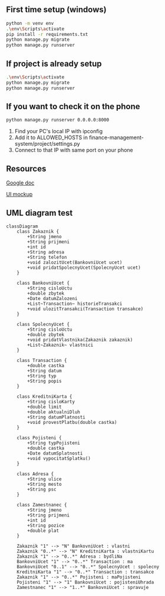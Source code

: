 ## First time setup (windows)
```bash
python -m venv env
.\env\Scripts\activate
pip install -r requirements.txt
python manage.py migrate
python manage.py runserver

```

## If project is already setup
```bash
.\env\Scripts\activate
python manage.py migrate
python manage.py runserver
```

## If you want to check it on the phone
```bash
python manage.py runserver 0.0.0.0:8000
```
1. Find your PC's local IP with ipconfig
2. Add it to ALLOWED_HOSTS in finance-management-system/project/settings.py
3. Connect to that IP with same port on your phone

## Resources

[Google doc](https://docs.google.com/document/d/1CBFf9SYnnrxeE0lQ2UtjCQK5ZHMXkhcF/edit?usp=sharing&ouid=106305257367534443251&rtpof=true&sd=true)

[UI mockup](https://www.figma.com/design/eYu9ELOc3WdKGwBth3F1sO/Untitled?node-id=0-1&node-type=canvas)

## UML diagram test

```mermaid
classDiagram
    class Zakaznik {
        +String jmeno
        +String prijmeni
        +int id
        +String adresa
        +String telefon
        +void zalozitUcet(BankovniUcet ucet)
        +void pridatSpolecnyUcet(SpolecnyUcet ucet)
    }

    class BankovniUcet {
        +String cisloUctu
        +double zbytek
        +Date datumZalozeni
        +List~Transaction~ historieTransakci
        +void ulozitTransakci(Transaction transakce)
    }

    class SpolecnyUcet {
        +String cisloUctu
        +double zbytek
        +void pridatVlastnika(Zakaznik zakaznik)
        +List~Zakaznik~ vlastnici
    }

    class Transaction {
        +double castka
        +String datum
        +String typ
        +String popis
    }

    class KreditniKarta {
        +String cisloKarty
        +double limit
        +double aktualniDluh
        +String datumPlatnosti
        +void provestPlatbu(double castka)
    }

    class Pojisteni {
        +String typPojisteni
        +double castka
        +Date datumSplatnosti
        +void vypocitatSplatku()
    }

    class Adresa {
        +String ulice
        +String mesto
        +String psc
    }

    class Zamestnanec {
        +String jmeno
        +String prijmeni
        +int id
        +String pozice
        +double plat
    }

    Zakaznik "1" --> "N" BankovniUcet : vlastni
    Zakaznik "0..*" --> "N" KreditniKarta : vlastniKartu
    Zakaznik "1" --> "0..*" Adresa : bydliNa
    BankovniUcet "1" --> "0..*" Transaction : ma
    BankovniUcet "0..1" --> "0..*" SpolecnyUcet : spolecny
    KreditniKarta "1" --> "0..*" Transaction : transakce
    Zakaznik "1" --> "0..*" Pojisteni : maPojisteni
    Pojisteni "1" --> "1" BankovniUcet : pojisteniUhrada
    Zamestnanec "1" --> "1..*" BankovniUcet : spravuje

```
